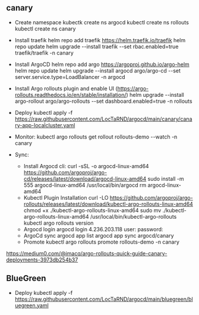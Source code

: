 ## canary

- Create namespace
    kubectk create ns argocd
    kubectl create ns rollouts
    kubectl create ns canary
- Install traefik
    helm repo add traefik https://helm.traefik.io/traefik
    helm repo update
    helm upgrade --install traefik --set rbac.enabled=true traefik/traefik -n canary
- Install ArgoCD
    helm repo add argo https://argoproj.github.io/argo-helm
    helm repo update
    helm upgrade --install argocd argo/argo-cd --set server.service.type=LoadBalancer -n argocd
- Install Argo rollouts plugin and enable UI (https://argo-rollouts.readthedocs.io/en/stable/installation/)
    helm upgrade --install argo-rollout argo/argo-rollouts --set dashboard.enabled=true -n rollouts

- Deploy
    kubectl apply -f https://raw.githubusercontent.com/LocTaRND/argocd/main/canary/canary-app-localcluster.yaml

- Monitor:
    kubectl argo rollouts get rollout rollouts-demo --watch -n canary

- Sync:
    - Install Argocd cli:
        curl -sSL -o argocd-linux-amd64 https://github.com/argoproj/argo-cd/releases/latest/download/argocd-linux-amd64
        sudo install -m 555 argocd-linux-amd64 /usr/local/bin/argocd
        rm argocd-linux-amd64
    - Kubectl Plugin Installation
        curl -LO https://github.com/argoproj/argo-rollouts/releases/latest/download/kubectl-argo-rollouts-linux-amd64
        chmod +x ./kubectl-argo-rollouts-linux-amd64
        sudo mv ./kubectl-argo-rollouts-linux-amd64 /usr/local/bin/kubectl-argo-rollouts
        kubectl argo rollouts version
    - Argocd login
        argocd login 4.236.203.118
            user:
            password:
    - ArgoCd sync
        argocd app list
        argocd app sync argocd/canary
    - Promote
        kubectl argo rollouts promote rollouts-demo -n canary


https://medium0.com/@imacq/argo-rollouts-quick-guide-canary-deployments-3973db254b37


## BlueGreen

- Deploy
    kubectl apply -f https://raw.githubusercontent.com/LocTaRND/argocd/main/bluegreen/bluegreen.yaml